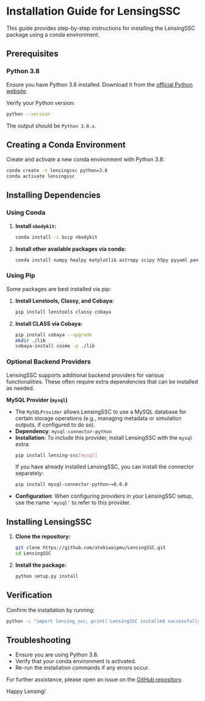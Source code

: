 # Installation Guide for LensingSSC

This guide provides step-by-step instructions for installing the LensingSSC package using a conda environment.

## Prerequisites

### Python 3.8
Ensure you have Python 3.8 installed. Download it from the [official Python website](https://www.python.org/downloads/release/python-3819/).

Verify your Python version:
```sh
python --version
```
The output should be `Python 3.8.x`.

## Creating a Conda Environment

Create and activate a new conda environment with Python 3.8:
```sh
conda create -n lensingssc python=3.8
conda activate lensingssc
```

## Installing Dependencies

### Using Conda

1. **Install `nbodykit`:**
   ```sh
   conda install -c bccp nbodykit
   ```
2. **Install other available packages via conda:**
   ```sh
   conda install numpy healpy matplotlib astropy scipy h5py pyyaml pandas
   ```

### Using Pip

Some packages are best installed via pip:

1. **Install Lenstools, Classy, and Cobaya:**
   ```sh
   pip install lenstools classy cobaya
   ```
2. **Install CLASS via Cobaya:**
   ```sh
   pip install cobaya --upgrade
   mkdir ./lib
   cobaya-install cosmo -p ./lib
   ```

### Optional Backend Providers

LensingSSC supports additional backend providers for various functionalities. These often require extra dependencies that can be installed as needed.

**MySQL Provider (`mysql`)**

*   The `MySQLProvider` allows LensingSSC to use a MySQL database for certain storage operations (e.g., managing metadata or simulation outputs, if configured to do so).
*   **Dependency**: `mysql-connector-python`
*   **Installation**: To include this provider, install LensingSSC with the `mysql` extra:
    ```sh
    pip install lensing-ssc[mysql]
    ```
    If you have already installed LensingSSC, you can install the connector separately:
    ```sh
    pip install mysql-connector-python>=8.0.0
    ```
*   **Configuration**: When configuring providers in your LensingSSC setup, use the name `'mysql'` to refer to this provider.

## Installing LensingSSC

1. **Clone the repository:**
   ```sh
   git clone https://github.com/atokiwaipmu/LensingSSC.git
   cd LensingSSC
   ```
2. **Install the package:**
   ```sh
   python setup.py install
   ```

## Verification

Confirm the installation by running:
```sh
python -c "import lensing_ssc; print('LensingSSC installed successfully')"
```

## Troubleshooting

- Ensure you are using Python 3.8.
- Verify that your conda environment is activated.
- Re-run the installation commands if any errors occur.

For further assistance, please open an issue on the [GitHub repository](https://github.com/atokiwaipmu/LensingSSC/issues).

Happy Lensing!